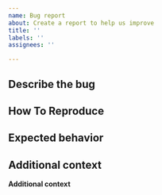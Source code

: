 ```yaml
---
name: Bug report
about: Create a report to help us improve
title: ''
labels: ''
assignees: ''

---
```


## Describe the bug
<!-- A clear and concise description of what the bug is. -->

## How To Reproduce
<!-- E.g. Steps to reproduce the behavior:
1. Go to '...'
2. Click on '....'
3. Scroll down to '....'
4. See error -->

## Expected behavior
<!-- A clear and concise description of what you expected to happen. -->

## Additional context
<!--
**Screenshots**: If applicable, add screenshots to help explain your problem.

**Desktop context:**
 - OS: [e.g. iOS]
 - Browser [e.g. chrome, safari]
 - Version [e.g. 22]

**Smartphone context:**
 - Device: [e.g. iPhone6]
 - OS: [e.g. iOS8.1]
 - Browser [e.g. stock browser, safari]
 - Version [e.g. 22]
 -->




**Additional context**
<!-- Add any other context about the problem here. -->
